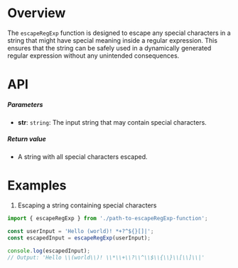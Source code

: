 # Overview
The `escapeRegExp` function is designed to escape any special characters in a string that might have special meaning inside a regular expression. This ensures that the string can be safely used in a dynamically generated regular expression without any unintended consequences.

# API

##### Parameters
- **str**: `string`: The input string that may contain special characters.

##### Return value
- A string with all special characters escaped.

# Examples
1. Escaping a string containing special characters
```typescript
import { escapeRegExp } from './path-to-escapeRegExp-function';

const userInput = 'Hello (world)! *+?^${}[]|';
const escapedInput = escapeRegExp(userInput);

console.log(escapedInput);
// Output: 'Hello \\(world\\)! \\*\\+\\?\\^\\$\\{\\}\\[\\]\\|'
